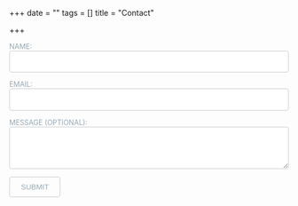 +++
date = ""
tags = []
title = "Contact"

+++
<style>
	/* Form */
	/*  
	form > .fields {
		display: -moz-flex;
		display: -webkit-flex;
		display: -ms-flex;
		display: flex;
		-moz-flex-wrap: wrap;
		-webkit-flex-wrap: wrap;
		-ms-flex-wrap: wrap;
		flex-wrap: wrap;
		width: calc(100% + 2.25em);
		margin: -1.125em 0 1.5em -1.125em;
	}

	form > .fields > .field {
		-moz-flex-grow: 0;
		-webkit-flex-grow: 0;
		-ms-flex-grow: 0;
		flex-grow: 0;
		-moz-flex-shrink: 0;
		-webkit-flex-shrink: 0;
		-ms-flex-shrink: 0;
		flex-shrink: 0;
		padding: 1.125em 0 0 1.125em;
		width: calc(100% - 1.125em);
	}
	form > .fields > .field.half {
		width: calc(50% - 0.5625em);
	}
	form > .fields > .field.third {
		width: calc(100%/3 - 0.375em);
	}
	form > .fields > .field.quarter {
		width: calc(25% - 0.28125em);
	}

	@media screen and (max-width: 480px) {
		form > .fields {
			width: calc(100% + 2.25em);
			margin: -1.125em 0 1.5em -1.125em;
		}
		form > .fields > .field {
			padding: 1.125em 0 0 1.125em;
			width: calc(100% - 1.125em);
		}

		form > .fields > .field.half {
			width: calc(100% - 1.125em);
		}

		form > .fields > .field.third {
			width: calc(100% - 1.125em);
		}

		form > .fields > .field.quarter {
			width: calc(100% - 1.125em);
		}
	}
	*/
	
	label {
		color: #96a8b3;
		display: block;
		font-size: 0.9em;
		margin: 0 0 0.75em 0;
	}

	input[type="text"],
	input[type="password"],
	input[type="email"],
	input[type="tel"],
	select,
	textarea {
		-moz-appearance: none;
		-webkit-appearance: none;
		-ms-appearance: none;
		appearance: none;
		border-radius: 4px;
		border: solid 1px #c8cccf;
		color: inherit;
		display: block;
		outline: 0;
		padding: 0 1em;
		text-decoration: none;
		width: 100%;
	}

	input[type="text"]:invalid,
	input[type="password"]:invalid,
	input[type="email"]:invalid,
	input[type="tel"]:invalid,
	select:invalid,
	textarea:invalid {
		box-shadow: none;
		}

	input[type="text"]:focus,
	input[type="password"]:focus,
	input[type="email"]:focus,
	input[type="tel"]:focus,
	select:focus,
	textarea:focus {
		border-color: #ff7496;
	}


/*style*/
  
	input, select, textarea {
    		font-family: "Source Sans Pro", Helvetica, sans-serif;
			font-size: 14pt;
			font-weight: 300;
			line-height: 2;
			letter-spacing: 0.2em;	
	}
	
	.box{
		width:300px;
		height:100px; 
		background: transparent;
	}

	input[type="submit"],
	input[type="reset"],
	input[type="button"],
	button,
	
	.button {
		-moz-appearance: none;
		-webkit-appearance: none;
		-ms-appearance: none;
		appearance: none;
		-moz-transition: background-color 0.2s ease-in-out, border-color 0.2s ease-in-out, color 0.2s ease-in-out;
		-webkit-transition: background-color 0.2s ease-in-out, border-color 0.2s ease-in-out, color 0.2s ease-in-out;
		-ms-transition: background-color 0.2s ease-in-out, border-color 0.2s ease-in-out, color 0.2s ease-in-out;
		transition: background-color 0.2s ease-in-out, border-color 0.2s ease-in-out, color 0.2s ease-in-out;
		display: inline-block;
		height: 2.75em;
		line-height: 2.75em;
		padding: 0 1.5em;
		background-color: transparent;
		border-radius: 4px;
		border: solid 1px #c8cccf;
		color: #96a8b3 !important;
		cursor: pointer;
		text-align: center;
		text-decoration: none;
		white-space: nowrap;
	}

	input[type="submit"]:hover,
	input[type="reset"]:hover,
	input[type="button"]:hover,
	button:hover,
	.button:hover {
		border-color: #ff7496;
		color: #ff7496 !important;
	}

	input[type="submit"].icon,
	input[type="reset"].icon,
	input[type="button"].icon,
	button.icon,
	.button.icon {
		padding-left: 1.35em;
	}

	input[type="submit"].icon:before,
	input[type="reset"].icon:before,
	input[type="button"].icon:before,
	button.icon:before,
	.button.icon:before {
		margin-right: 0.5em;
	}

	input[type="submit"].fit,
	input[type="reset"].fit,
	input[type="button"].fit,
	button.fit,
	.button.fit {
		width: 100%;
	}

	input[type="submit"].small,
	input[type="reset"].small,
	input[type="button"].small,
	button.small,
	.button.small {
		font-size: 0.8em;
	}

	input[type="submit"].large,
	input[type="reset"].large,
	input[type="button"].large,
	button.large,
	.button.large {
		font-size: 1.35em;
	}

	input[type="submit"].disabled, input[type="submit"]:disabled,
	input[type="reset"].disabled,
	input[type="reset"]:disabled,
	input[type="button"].disabled,
	input[type="button"]:disabled,
	button.disabled,
	button:disabled,
	.button.disabled,
	.button:disabled {
		pointer-events: none;
		opacity: 0.5;
	}
</style>
    
<form name="Contact Aizera" method="POST" netlify> 
<p> <label>NAME: <input type="text" name="NAME:" required></label>  
</p>

<p><label>EMAIL: <input type="email" name="Email:" required></label>  
</p>

<p>	<label>MESSAGE (OPTIONAL): <textarea name="Message:"></textarea></label>
</p>

<p>
<button type="submit">SUBMIT</button>
</p>
</form>